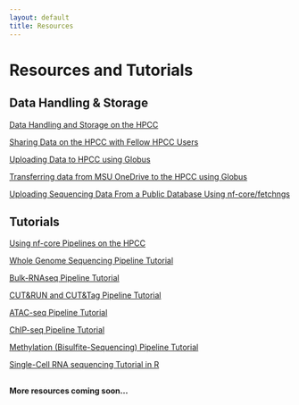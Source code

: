 ```yaml
---
layout: default
title: Resources
---
```


# <i class="fa fa-book"></i> Resources and Tutorials

  <!-- Data Handling Section -->
## <i class="fa fa-database"></i> Data Handling & Storage
<div class="resource-grid">
  <div class="resource-item spartan-green">
    <a href="./data-handling-and-storage">
      <p> Data Handling and Storage on the HPCC</p>
    </a>
  </div>

  <div class="resource-item forest-green">
    <a href="./sharing_data_on_hpcc_documentation">
      <p>Sharing Data on the HPCC with Fellow HPCC Users</p>
    </a>
  </div>

  <div class="resource-item muted-green">
    <a href="./globus_documentation">
      <p>Uploading Data to HPCC using Globus</p>
    </a>
  </div>

  <div class="resource-item olive-green">
    <a href="./globus_onedrive">
      <p>Transferring data from MSU OneDrive to the HPCC using Globus</p>
    </a>
  </div>

  <div class="resource-item mint-green">
    <a href="./fetchngs">
      <p>Uploading Sequencing Data From a Public Database Using nf-core/fetchngs</p>
    </a>
  </div>
</div>

  <!-- Tutorials Section -->
## <i class="fa fa-project-diagram"></i> Tutorials
<div class="resource-grid">

  <div class="resource-item spartan-green">
    <a href="./nf-core">
      <p> Using nf-core Pipelines on the HPCC</p>
    </a>
  </div>

  <div class="resource-item forest-green">
    <a href="./wgs">
      <p>Whole Genome Sequencing Pipeline Tutorial</p>
    </a>
  </div>

  <div class="resource-item muted-green">
    <a href="./bulk_rnaseq">
      <p> Bulk-RNAseq Pipeline Tutorial </p>
    </a>
  </div>

  <div class="resource-item olive-green">
    <a href="./cutamprun">
      <p>CUT&RUN and CUT&Tag Pipeline Tutorial</p>
    </a>
  </div>

  <div class="resource-item mint-green">
    <a href="./atacseq">
      <p>ATAC-seq Pipeline Tutorial</p>
    </a>
  </div>

  <div class="resource-item silver">
    <a href="./chipseq">
      <p>ChIP-seq Pipeline Tutorial</p>
    </a>
  </div>

  <div class="resource-item gray">
    <a href="./methylseq">
      <p>Methylation (Bisulfite-Sequencing) Pipeline Tutorial</p>
    </a>
  </div>

  <div class="resource-item dark-green">
    <a href="https://msubioinformaticscore.github.io/scRNAseq_training/html/bioconductor_scRNAseq_analysis.html">
      <p>Single-Cell RNA sequencing Tutorial in R</p>
    </a>
  </div>
</div>

<div style="margin-top: 30px;">
<b>More resources coming soon...</b>
</div>
